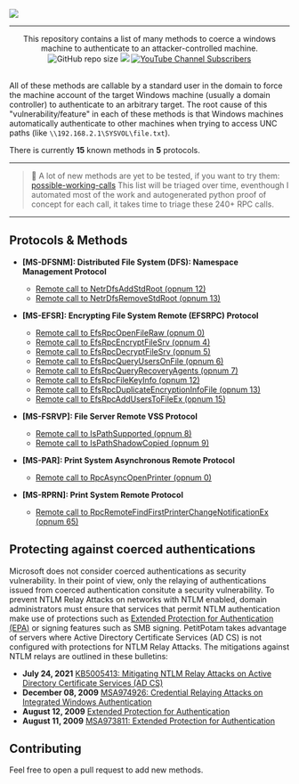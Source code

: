 ![](./.github/banner.png)

---

<p align="center">
  This repository contains a list of many methods to coerce a windows machine to authenticate to an attacker-controlled machine.
  <br>
  <img alt="GitHub repo size" src="https://img.shields.io/badge/coerce%20methods-15-brightgreen">
  <a href="https://twitter.com/intent/follow?screen_name=podalirius_" title="Follow"><img src="https://img.shields.io/twitter/follow/podalirius_?label=Podalirius&style=social"></a>
  <a href="https://www.youtube.com/c/Podalirius_?sub_confirmation=1" title="Subscribe"><img alt="YouTube Channel Subscribers" src="https://img.shields.io/youtube/channel/subscribers/UCF_x5O7CSfr82AfNVTKOv_A?style=social"></a>
  <br>
  <br>
</p>

All of these methods are callable by a standard user in the domain to force the machine account of the target Windows machine (usually a domain controller) to authenticate to an arbitrary target. The root cause of this "vulnerability/feature" in each of these methods is that Windows machines automatically authenticate to other machines when trying to access UNC paths (like `\\192.168.2.1\SYSVOL\file.txt`).

There is currently **15** known methods in **5** protocols.

---

> 🎉 A lot of new methods are yet to be tested, if you want to try them: [possible-working-calls](./possible-working-calls/)
> This list will be triaged over time, eventhough I automated most of the work and autogenerated python proof of concept for each call, it takes time to triage these 240+ RPC calls.

---

## Protocols & Methods

 + **[MS-DFSNM]: Distributed File System (DFS): Namespace Management Protocol**
    - [Remote call to NetrDfsAddStdRoot (opnum 12)](./methods/%5BMS-DFSNM%5D%20Distributed%20File%20System%20%28DFS%29%20Namespace%20Management%20Protocol/Remote%20call%20to%20NetrDfsAddStdRoot%20(opnum%2012)/README.md)
    - [Remote call to NetrDfsRemoveStdRoot (opnum 13)](./methods/%5BMS-DFSNM%5D%20Distributed%20File%20System%20%28DFS%29%20Namespace%20Management%20Protocol/Remote%20call%20to%20NetrDfsRemoveStdRoot%20(opnum%2013)/README.md)


 + **[MS-EFSR]: Encrypting File System Remote (EFSRPC) Protocol** 
    - [Remote call to EfsRpcOpenFileRaw (opnum 0)](./methods/%5BMS-EFSR%5D%20Encrypting%20File%20System%20Remote%20%28EFSRPC%29%20Protocol/Remote%20call%20to%20EfsRpcOpenFileRaw%20(opnum%200)/README.md) 
    - [Remote call to EfsRpcEncryptFileSrv (opnum 4)](./methods/%5BMS-EFSR%5D%20Encrypting%20File%20System%20Remote%20%28EFSRPC%29%20Protocol/Remote%20call%20to%20EfsRpcEncryptFileSrv%20(opnum%204)/README.md) 
    - [Remote call to EfsRpcDecryptFileSrv (opnum 5)](./methods/%5BMS-EFSR%5D%20Encrypting%20File%20System%20Remote%20%28EFSRPC%29%20Protocol/Remote%20call%20to%20EfsRpcDecryptFileSrv%20(opnum%205)/README.md) 
    - [Remote call to EfsRpcQueryUsersOnFile (opnum 6)](./methods/%5BMS-EFSR%5D%20Encrypting%20File%20System%20Remote%20%28EFSRPC%29%20Protocol/Remote%20call%20to%20EfsRpcQueryUsersOnFile%20(opnum%206)/README.md) 
    - [Remote call to EfsRpcQueryRecoveryAgents (opnum 7)](./methods/%5BMS-EFSR%5D%20Encrypting%20File%20System%20Remote%20%28EFSRPC%29%20Protocol/Remote%20call%20to%20EfsRpcQueryRecoveryAgents%20(opnum%207)/README.md) 
    - [Remote call to EfsRpcFileKeyInfo (opnum 12)](./methods/%5BMS-EFSR%5D%20Encrypting%20File%20System%20Remote%20%28EFSRPC%29%20Protocol/Remote%20call%20to%20EfsRpcFileKeyInfo%20(opnum%2012)/README.md) 
    - [Remote call to EfsRpcDuplicateEncryptionInfoFile (opnum 13)](./methods/%5BMS-EFSR%5D%20Encrypting%20File%20System%20Remote%20%28EFSRPC%29%20Protocol/Remote%20call%20to%20EfsRpcDuplicateEncryptionInfoFile%20(opnum%2013)/README.md) 
    - [Remote call to EfsRpcAddUsersToFileEx (opnum 15)](./methods/%5BMS-EFSR%5D%20Encrypting%20File%20System%20Remote%20%28EFSRPC%29%20Protocol/Remote%20call%20to%20EfsRpcAddUsersToFileEx%20(opnum%2015)/README.md)


 + **[MS-FSRVP]: File Server Remote VSS Protocol**
    - [Remote call to IsPathSupported (opnum 8)](./methods/%5BMS-FSRVP%5D%20File%20Server%20Remote%20VSS%20Protocol/Remote%20call%20to%20IsPathSupported%20(opnum%208)/Remote%20call%20to%20IsPathShadowCopied%20(opnum%209)/README.md)
    - [Remote call to IsPathShadowCopied (opnum 9)](./methods/%5BMS-FSRVP%5D%20File%20Server%20Remote%20VSS%20Protocol/Remote%20call%20to%20IsPathShadowCopied%20(opnum%209)/Remote%20call%20to%20IsPathSupported%20(opnum%208)/README.md) 
    

 + **[MS-PAR]: Print System Asynchronous Remote Protocol** 
    - [Remote call to RpcAsyncOpenPrinter (opnum 0)](./methods/%5BMS-PAR%5D%20Print%20System%20Asynchronous%20Remote%20Protocol/Remote%20call%20to%20RpcAsyncOpenPrinter%20(opnum%200)/README.md) 


 + **[MS-RPRN]: Print System Remote Protocol** 
    - [Remote call to RpcRemoteFindFirstPrinterChangeNotificationEx (opnum 65)](./methods/%5BMS-RPRN%5D%20Print%20System%20Remote%20Protocol/Remote%20call%20to%20RpcRemoteFindFirstPrinterChangeNotificationEx%20(opnum%2065)/README.md)

## Protecting against coerced authentications

Microsoft does not consider coerced authentications as security vulnerability. In their point of view, only the relaying of authentications issued from coerced authentication consitute a security vulnerability. To prevent NTLM Relay Attacks on networks with NTLM enabled, domain administrators must ensure that services that permit NTLM authentication make use of protections such as [Extended Protection for Authentication (EPA)](https://msrc-blog.microsoft.com/2009/12/08/extended-protection-for-authentication/) or signing features such as SMB signing. PetitPotam takes advantage of servers where Active Directory Certificate Services (AD CS) is not configured with protections for NTLM Relay Attacks. The mitigations against NTLM relays are outlined in these bulletins:

 - **July 24, 2021** [KB5005413: Mitigating NTLM Relay Attacks on Active Directory Certificate Services (AD CS)](https://support.microsoft.com/en-us/topic/kb5005413-mitigating-ntlm-relay-attacks-on-active-directory-certificate-services-ad-cs-3612b773-4043-4aa9-b23d-b87910cd3429)
 - **December 08, 2009** [MSA974926: Credential Relaying Attacks on Integrated Windows Authentication](https://docs.microsoft.com/en-us/security-updates/SecurityAdvisories/2009/974926)
 - **August 12, 2009** [Extended Protection for Authentication](https://msrc-blog.microsoft.com/2009/12/08/extended-protection-for-authentication/)
 - **August 11, 2009** [MSA973811: Extended Protection for Authentication](https://docs.microsoft.com/en-us/security-updates/securityadvisories/2009/973811)

 
## Contributing

Feel free to open a pull request to add new methods.
